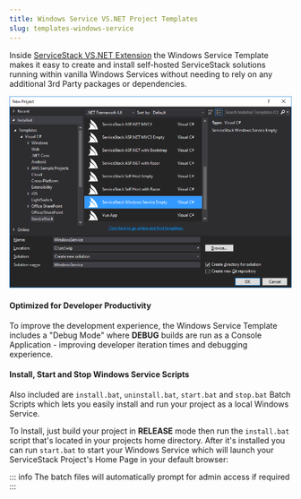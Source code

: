```yaml
---
title: Windows Service VS.NET Project Templates
slug: templates-windows-service
---
```


Inside [ServiceStack VS.NET Extension](/templates/#servicestackvs-vsnet-extension) the Windows Service Template makes it easy to create and install self-hosted ServiceStack solutions running within vanilla Windows Services without needing to rely on any additional 3rd Party packages or dependencies.

![](/img/pages/ssvs/new-project-winservice.png)

#### Optimized for Developer Productivity

To improve the development experience, the Windows Service Template includes a "Debug Mode" where **DEBUG** builds are run as a 
Console Application - improving developer iteration times and debugging experience.

#### Install, Start and Stop Windows Service Scripts

Also included are `install.bat`, `uninstall.bat`, `start.bat` and `stop.bat` Batch Scripts which lets you easily install and run 
your project as a local Windows Service. 

To Install, just build your project in **RELEASE** mode then run the `install.bat` script that's located in your projects home directory. 
After it's installed you can run `start.bat` to start your Windows Service which will launch your ServiceStack Project's Home Page 
in your default browser:

::: info
The batch files will automatically prompt for admin access if required
:::
